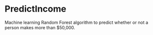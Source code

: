 # PredictIncome
Machine learning Random Forest algorithm to predict whether or not a person makes more than $50,000.
